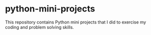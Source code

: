 # python-mini-projects
This repository contains Python mini projects that I did to exercise my coding and problem solving skills.
